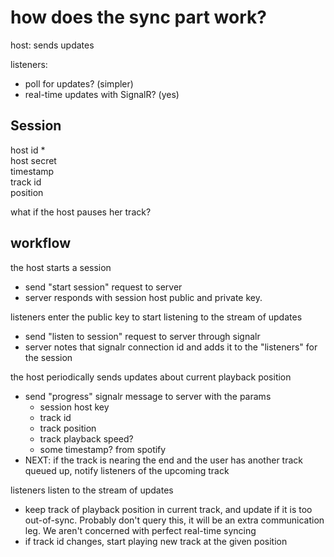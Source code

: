 # how does the sync part work?

host: sends updates

listeners:

- poll for updates? (simpler)
- real-time updates with SignalR? (yes)

Session
---
host id *\
host secret\
timestamp\
track id\
position

what if the host pauses her track?


workflow
---

the host starts a session
- send "start session" request to server
- server responds with session host public and private key.

listeners enter the public key to start listening to the stream of updates
- send "listen to session" request to server through signalr
- server notes that signalr connection id and adds it to the "listeners" for the session

the host periodically sends updates about current playback position
- send "progress" signalr message to server with the params
  - session host key
  - track id
  - track position
  - track playback speed?
  - some timestamp? from spotify
- NEXT: if the track is nearing the end and the user has another track queued up, notify listeners of the upcoming track

listeners listen to the stream of updates
- keep track of playback position in current track, and update if it is too out-of-sync. Probably don't query this, it will be an extra communication leg. We aren't concerned with perfect real-time syncing
- if track id changes, start playing new track at the given position
